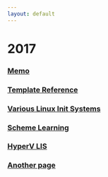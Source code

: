 ```yaml
---
layout: default
---
```


# [](#header-1)2017

### [Memo](memo)

### [Template Reference](template)

### [Various Linux Init Systems](linux-init-system)

### [Scheme Learning](scheme-learning)

### [HyperV LIS](hyperv-lis)

### [Another page](another-page)
